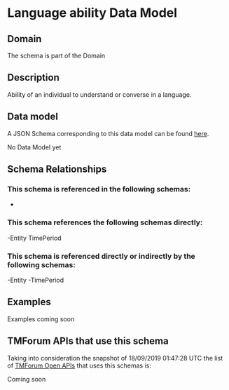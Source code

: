 # Language ability Data Model

## Domain

The  schema is part of the  Domain

## Description

Ability of an individual to understand or converse in a language.

## Data model

A JSON Schema corresponding to this data model can be found
[here](https://github.com/tmforum-rand/schemas/blob/master/EngagedParty/LanguageAbility.schema.json).

No Data Model yet

## Schema Relationships

### This schema is referenced in the following schemas:

-

### This schema references the following schemas directly:

-Entity
TimePeriod

### This schema is referenced directly or indirectly by the following schemas:

-Entity
-TimePeriod



## Examples

Examples coming soon

## TMForum APIs that use this schema

Taking into consideration the snapshot of 18/09/2019 01:47:28 UTC the list of [TMForum Open APIs](https://www.tmforum.org/open-apis/) that uses this schemas is:

Coming soon